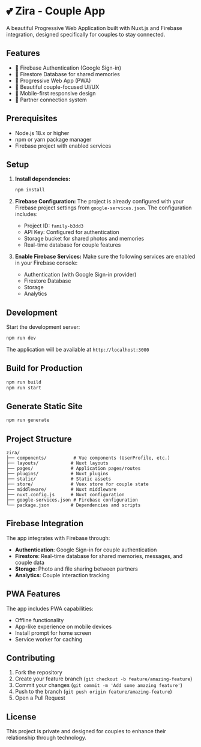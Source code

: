 # 💕 Zira - Couple App

A beautiful Progressive Web Application built with Nuxt.js and Firebase integration, designed specifically for couples to stay connected.

## Features

- 💝 Firebase Authentication (Google Sign-in)
- 💾 Firestore Database for shared memories
- 📱 Progressive Web App (PWA)
- 💖 Beautiful couple-focused UI/UX
- 📱 Mobile-first responsive design
- 🔗 Partner connection system

## Prerequisites

- Node.js 18.x or higher
- npm or yarn package manager
- Firebase project with enabled services

## Setup

1. **Install dependencies:**
   ```bash
   npm install
   ```

2. **Firebase Configuration:**
   The project is already configured with your Firebase project settings from `google-services.json`. The configuration includes:
   - Project ID: `family-b3dd3`
   - API Key: Configured for authentication
   - Storage bucket for shared photos and memories
   - Real-time database for couple features

3. **Enable Firebase Services:**
   Make sure the following services are enabled in your Firebase console:
   - Authentication (with Google Sign-in provider)
   - Firestore Database
   - Storage
   - Analytics

## Development

Start the development server:

```bash
npm run dev
```

The application will be available at `http://localhost:3000`

## Build for Production

```bash
npm run build
npm run start
```

## Generate Static Site

```bash
npm run generate
```

## Project Structure

```
zira/
├── components/          # Vue components (UserProfile, etc.)
├── layouts/            # Nuxt layouts
├── pages/              # Application pages/routes
├── plugins/            # Nuxt plugins
├── static/             # Static assets
├── store/              # Vuex store for couple state
├── middleware/         # Nuxt middleware
├── nuxt.config.js      # Nuxt configuration
├── google-services.json # Firebase configuration
└── package.json        # Dependencies and scripts
```

## Firebase Integration

The app integrates with Firebase through:

- **Authentication**: Google Sign-in for couple authentication
- **Firestore**: Real-time database for shared memories, messages, and couple data
- **Storage**: Photo and file sharing between partners
- **Analytics**: Couple interaction tracking

## PWA Features

The app includes PWA capabilities:

- Offline functionality
- App-like experience on mobile devices
- Install prompt for home screen
- Service worker for caching

## Contributing

1. Fork the repository
2. Create your feature branch (`git checkout -b feature/amazing-feature`)
3. Commit your changes (`git commit -m 'Add some amazing feature'`)
4. Push to the branch (`git push origin feature/amazing-feature`)
5. Open a Pull Request

## License

This project is private and designed for couples to enhance their relationship through technology.
